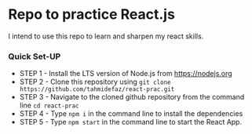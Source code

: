 # Repo to practice React.js

I intend to use this repo to learn and sharpen my react skills.

### Quick Set-UP
* STEP 1 - Install the LTS version of Node.js from https://nodejs.org
* STEP 2 - Clone this repository using `git clone https://github.com/tahmidefaz/react-prac.git`
* STEP 3 - Navigate to the cloned github repository from the command line `cd react-prac`
* STEP 4 - Type `npm i` in the command line to install the dependencies
* STEP 5 - Type `npm start` in the command line to start the React App.
